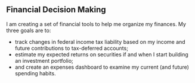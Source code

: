 ## Financial Decision Making

I am creating a set of financial tools to help me organize my finances. My three goals are to:
* track changes in federal income tax liability based on my income and future contributions to tax-deferred accounts;
* estimate my expected returns on securities if and when I start building an investment portfolio;
* and create an expenses dashboard to examine my current (and future) spending habits.
